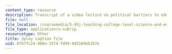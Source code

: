 ```yaml
---
content_type: resource
description: Transcript of a video lecture on political barriers to educational change.
file: null
file_location: /coursemedia/5-95j-teaching-college-level-science-and-engineering-spring-2009/8fb7fc24406e15f4fd949d5169eb1b7e_PaYY0e9eE2A.srt
file_type: application/x-subrip
resourcetype: Other
title: 3play caption file
uid: 8fb7fc24-406e-15f4-fd94-9d5169eb1b7e
---
```

